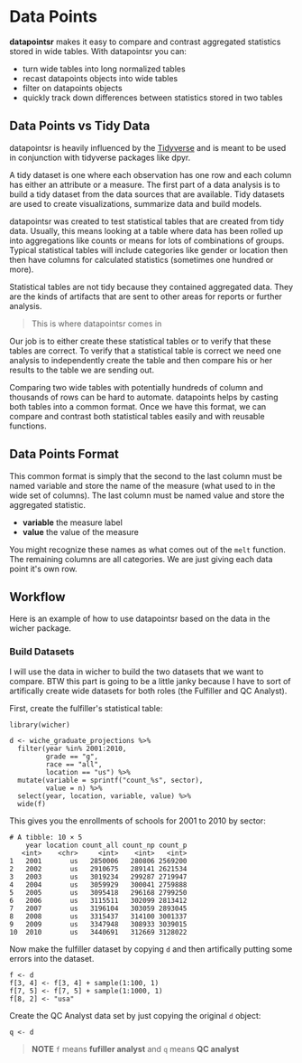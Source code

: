 # Data Points

**datapointsr** makes it easy to compare and contrast aggregated
statistics stored in wide tables. With datapointsr you can:

- turn wide tables into long normalized tables
- recast datapoints objects into wide tables
- filter on datapoints objects
- quickly track down differences between statistics stored
in two tables

## Data Points vs Tidy Data

datapointsr is heavily influenced by the [Tidyverse](https://github.com/tidyverse/tidyverse) 
and is meant to be used in conjunction with tidyverse packages
like dpyr.

A tidy dataset is one where each observation has one row and each
column has either an attribute or a measure. The first part of a data
analysis is to build a tidy dataset from the data sources that are
available. Tidy datasets are used to create visualizations, summarize
data and build models.

datapointsr was created to test statistical tables that are created from
tidy data. Usually, this means looking at a table where data has been rolled
up into aggregations like counts or means for lots of combinations of groups.
Typical statistical tables will include categories like gender or location then
then have columns for calculated statistics (sometimes one hundred or more).

Statistical tables are not tidy because they contained aggregated data. They 
are the kinds of artifacts that are sent to other areas for reports or further 
analysis.

>This is where datapointsr comes in

Our job is to either create these statistical tables or to verify that these
tables are correct. To verify that a statistical table is correct we need one
analysis to independently create the table and then compare his or her results
to the table we are sending out.

Comparing two wide tables with potentially hundreds of column and thousands of rows
can be hard to automate. datapoints helps by casting both tables into a common format.
Once we have this format, we can compare and contrast both statistical tables easily
and with reusable functions.

## Data Points Format

This common format is simply that the second to the last column
must be named variable and store the name of the measure (what used 
to in the wide set of columns). The last column must be named value and 
store the aggregated statistic.

  - **variable** the measure label
  - **value** the value of the measure

You might recognize these names as what comes out of the `melt` function. The remaining
columns are all categories. We are just giving each data point it's own row.

## Workflow

Here is an example of how to use datapointsr based on the data in the
wicher package.

### Build Datasets

I will use the data in wicher to build the two datasets that we want to
compare. BTW this part is going to be a little janky because I have to sort of artifically
create wide datasets for both roles (the Fulfiller and QC Analyst).

First, create the fulfiller's statistical table:

    library(wicher)
    
    d <- wiche_graduate_projections %>% 
      filter(year %in% 2001:2010,
             grade == "g",
             race == "all",
             location == "us") %>% 
      mutate(variable = sprintf("count_%s", sector),
             value = n) %>% 
      select(year, location, variable, value) %>% 
      wide(f)

This gives you the enrollments of schools for 2001 to
2010 by sector:

    # A tibble: 10 × 5
        year location count_all count_np count_p
       <int>    <chr>     <int>    <int>   <int>
    1   2001       us   2850006   280806 2569200
    2   2002       us   2910675   289141 2621534
    3   2003       us   3019234   299287 2719947
    4   2004       us   3059929   300041 2759888
    5   2005       us   3095418   296168 2799250
    6   2006       us   3115511   302099 2813412
    7   2007       us   3196104   303059 2893045
    8   2008       us   3315437   314100 3001337
    9   2009       us   3347948   308933 3039015
    10  2010       us   3440691   312669 3128022

Now make the fulfiller dataset by copying `d` and then
artifically putting some errors into the dataset.

    f <- d
    f[3, 4] <- f[3, 4] + sample(1:100, 1)
    f[7, 5] <- f[7, 5] + sample(1:1000, 1)
    f[8, 2] <- "usa"

Create the QC Analyst data set by just copying the 
original `d` object:

    q <- d
    
>**NOTE** `f` means **fufiller analyst** and `q` means **QC analyst**


